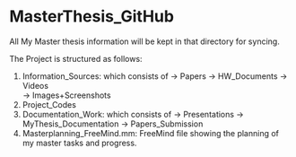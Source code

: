 # MasterThesis_GitHub
All My Master thesis information will be kept in that directory for syncing.

The Project is structured as follows:
1. Information_Sources: which consists of
		-> Papers
		-> HW_Documents
		-> Videos	
		-> Images+Screenshots
2. Project_Codes
3. Documentation_Work: which consists of
		-> Presentations
		-> MyThesis_Documentation
		-> Papers_Submission
4. Masterplanning_FreeMind.mm: FreeMind file showing the planning of my master tasks and progress.
